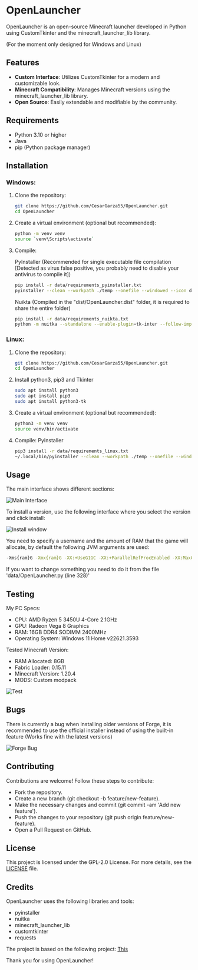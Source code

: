 # OpenLauncher

OpenLauncher is an open-source Minecraft launcher developed in Python using CustomTkinter and the minecraft_launcher_lib library.

(For the moment only designed for Windows and Linux)

## Features

- **Custom Interface**: Utilizes CustomTkinter for a modern and customizable look.
- **Minecraft Compatibility**: Manages Minecraft versions using the minecraft_launcher_lib library.
- **Open Source**: Easily extendable and modifiable by the community.

## Requirements

- Python 3.10 or higher
- Java
- pip (Python package manager)

## Installation

### Windows:

1. Clone the repository:
    ```bash
    git clone https://github.com/CesarGarza55/OpenLauncher.git
    cd OpenLauncher
    ```

2. Create a virtual environment (optional but recommended):
    ```bash
    python -m venv venv
    source `venv\Scripts\activate`
    ```

3. Compile:

    PyInstaller (Recommended for single executable file compilation [Detected as virus false positive, you probably need to disable your antivirus to compile it])
    ```bash
    pip install -r data/requirements_pyinstaller.txt
    pyinstaller --clean --workpath ./temp --onefile --windowed --icon data/icon.ico --distpath ./ --noconfirm data/OpenLauncher.py
    ```
    Nuikta (Compiled in the "dist/OpenLauncher.dist" folder, it is required to share the entire folder)
    ```bash
    pip install -r data/requirements_nuikta.txt
    python -m nuitka --standalone --enable-plugin=tk-inter --follow-imports --disable-console --windows-icon-from-ico=data/icon.ico --output-dir=dist data/OpenLauncher.py
    ```

### Linux:

1. Clone the repository:
    ```bash
    git clone https://github.com/CesarGarza55/OpenLauncher.git
    cd OpenLauncher
    ```
    
2. Install python3, pip3 and Tkinter
    ```bash
    sudo apt install python3
    sudo apt install pip3
    sudo apt install python3-tk
    ```
    
4. Create a virtual environment (optional but recommended):
    ```bash
    python3 -m venv venv
    source venv/bin/activate
    ```
    
5. Compile:
    PyInstaller
    ```bash
    pip3 install -r data/requirements_linux.txt
    ~/.local/bin/pyinstaller --clean --workpath ./temp --onefile --windowed --distpath ./ --noconfirm data/OpenLauncher.py
    ```

## Usage

The main interface shows different sections:

![Main Interface](https://github.com/CesarGarza55/OpenLauncher/assets/168610828/6a70c956-6211-450d-91d2-d8ce6d542edc)

To install a version, use the following interface where you select the version and click install:

![Install window](https://github.com/CesarGarza55/OpenLauncher/assets/168610828/da681a5d-8874-4567-b24d-b56915e28ae0)

You need to specify a username and the amount of RAM that the game will allocate, by default the following JVM arguments are used:

   ```bash
   -Xms{ram}G -Xmx{ram}G -XX:+UseG1GC -XX:+ParallelRefProcEnabled -XX:MaxGCPauseMillis=200 -XX:+UnlockExperimentalVMOptions -XX:+DisableExplicitGC -XX:+AlwaysPreTouch -XX:G1NewSizePercent=30 -XX:G1MaxNewSizePercent=40 -XX:G1HeapRegionSize=8M -XX:G1ReservePercent=20 -XX:G1HeapWastePercent=5 -XX:G1MixedGCCountTarget=4 -XX:InitiatingHeapOccupancyPercent=15 -XX:G1MixedGCLiveThresholdPercent=90 -XX:G1RSetUpdatingPauseTimePercent=5 -XX:SurvivorRatio=32 -XX:+PerfDisableSharedMem
   ```

If you want to change something you need to do it from the file 'data/OpenLauncher.py (line 328)'

## Testing
My PC Specs:
- CPU: AMD Ryzen 5 3450U 4-Core 2.1GHz
- GPU: Radeon Vega 8 Graphics
- RAM: 16GB DDR4 SODIMM 2400MHz
- Operating System: Windows 11 Home v22621.3593

Tested Minecraft Version:
- RAM Allocated: 8GB
- Fabric Loader: 0.15.11
- Minecraft Version: 1.20.4
- MODS: Custom modpack

![Test](https://github.com/CesarGarza55/OpenLauncher/assets/168610828/72b6c1f7-8da3-4f7d-8cdf-668621b3cb65)

## Bugs

There is currently a bug when installing older versions of Forge, it is recommended to use the official installer instead of using the built-in feature (Works fine with the latest versions)

![Forge Bug](https://github.com/CesarGarza55/OpenLauncher/assets/168610828/a4f69ac2-c223-4864-ab6b-a80b9efdbffb)

## Contributing
Contributions are welcome! Follow these steps to contribute:

- Fork the repository.
- Create a new branch (git checkout -b feature/new-feature).
- Make the necessary changes and commit (git commit -am 'Add new feature').
- Push the changes to your repository (git push origin feature/new-feature).
- Open a Pull Request on GitHub.

## License
This project is licensed under the GPL-2.0 License. For more details, see the [LICENSE](https://github.com/CesarGarza55/OpenLauncher/blob/main/LICENSE) file.

## Credits
OpenLauncher uses the following libraries and tools:

- pyinstaller
- nuitka
- minecraft_launcher_lib
- customtkinter
- requests

The project is based on the following project: [This](https://github.com/Irr22/Minecraft-launcher)

Thank you for using OpenLauncher!
